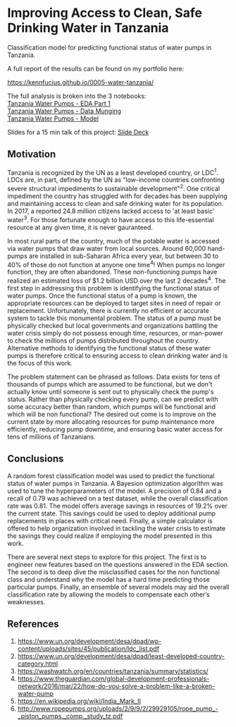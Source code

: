 # Improving Access to Clean, Safe Drinking Water in Tanzania
Classification model for predicting functional status of water pumps in Tanzania.

A full report of the results can be found on my portfolio here:

<a href="https://kennfucius.github.io/0005-water-tanzania/">https://kennfucius.github.io/0005-water-tanzania/</a>

The full analysis is broken into the 3 notebooks:
<br>
<a href="https://nbviewer.jupyter.org/github/Kennfucius/water_pumps_tanzania/blob/master/Tanzania%20Water%20Pumps%20-%20EDA%20Part%201.ipynb">Tanzania Water Pumps - EDA Part 1</a>
<br>
<a href="https://nbviewer.jupyter.org/github/Kennfucius/water_pumps_tanzania/blob/master/Tanzania%20Water%20Pumps%20-%20Data%20Munging.ipynb">Tanzania Water Pumps - Data Munging</a>
<br>
<a href="https://nbviewer.jupyter.org/github/Kennfucius/water_pumps_tanzania/blob/master/Tanzania%20Water%20Pumps%20-%20Model.ipynb">Tanzania Water Pumps - Model</a>

Slides for a 15 min talk of this project:
<a href="https://docs.google.com/presentation/d/1tpjoIbZpF_rh90Ll9jmOdtcqJTNruEpbDJcpelXd3rA/edit?usp=sharing">Slide Deck</a>

## Motivation
Tanzania is recognized by the UN as a least developed country, or LDC<sup>1</sup>. LDCs are, in part, defined by the UN as "low-income countries confronting severe structural impediments to sustainable development"<sup>2</sup>. One critical impediment the country has struggled with for decades has been supplying and maintaining access to clean and safe drinking water for its population. In 2017, a reported 24.8 million citizens lacked access to 'at least basic' water<sup>3</sup>. For those fortunate enough to have access to this life-essential resource at any given time, it is never gauranteed.

In most rural parts of the country, much of the potable water is accessed via water pumps that draw water from local sources. Around 60,000 hand-pumps are installed in sub-Saharan Africa every year, but between 30 to 40% of those do not function at anyone one time<sup>4</sup>! When pumps no longer function, they are often abandoned. These non-functioning pumps have realized an estimated loss of $1.2 billion USD over the last 2 decades<sup>4</sup>. The first step in addressing this problem is identifying the functional status of water pumps. Once the functional status of a pump is known, the appropriate resources can be deployed to target sites in need of repair or replacement. Unfortunately, there is currently no efficient or accurate system to tackle this monumental problem. The status of a pump must be physically checked but local governments and organizations battling the water crisis simply do not possess enough time, resources, or man-power to check the millions of pumps distributed throughout the country. Alternative methods to identifying the functional status of these water pumps is therefore critical to ensuring access to clean drinking water and is the focus of this work.

The problem statement can be phrased as follows. Data exists for tens of thousands of pumps which are assumed to be functional, but we don't actually know until someone is sent out to physically check the pump's status. Rather than physically checking every pump, can we predict with some accuracy better than random, which pumps will be functional and which will be non functional? The desired out come is to improve on the current state by more allocating resources for pump maintenance more efficiently, reducing pump downtime, and ensuring basic water access for tens of millions of Tanzanians.

## Conclusions

A random forest classification model was used to predict the functional status of water pumps in Tanzania. A Bayesion optimization algorithm was used to tune the hyperparameters of the model. A precision of 0.84 and a recall of 0.79 was achieved on a test dataset, while the overall classification rate was 0.81. The model offers average savings in resources of 19.2% over the current state. This savings could be used to deploy additional pump replacements in places with critical need. Finally, a simple calculator is offered to help organization involved in tackling the water crisis to estimate the savings they could realize if employing the model presented in this work.

There are several next steps to explore for this project. The first is to engineer new features based on the questions answered in the EDA section. The second is to deep dive the misclassified cases for the non functional class and understand why the model has a hard time predicting those particular pumps. Finally, an ensemble of several models may aid the overall classification rate by allowing the models to compensate each other’s weaknesses.

## References

1. https://www.un.org/development/desa/dpad/wp-content/uploads/sites/45/publication/ldc_list.pdf
2. https://www.un.org/development/desa/dpad/least-developed-country-category.html
3. https://washwatch.org/en/countries/tanzania/summary/statistics/
4. https://www.theguardian.com/global-development-professionals-network/2016/mar/22/how-do-you-solve-a-problem-like-a-broken-water-pump
5. https://en.wikipedia.org/wiki/India_Mark_II
6. http://www.ropepumps.org/uploads/2/9/9/2/29929105/rope_pump_-_piston_pumps._comp._study_tz.pdf